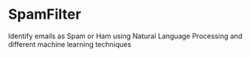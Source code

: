 # SpamFilter
Identify emails as Spam or Ham using Natural Language Processing and different machine learning techniques

